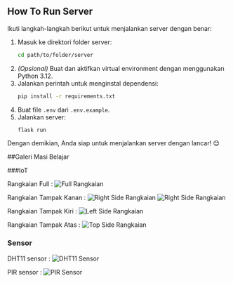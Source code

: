 ## How To Run Server

Ikuti langkah-langkah berikut untuk menjalankan server dengan benar:

1. Masuk ke direktori folder server:
   ```sh
   cd path/to/folder/server
   ```
2. *(Opsional)* Buat dan aktifkan virtual environment dengan menggunakan Python 3.12.
3. Jalankan perintah untuk menginstal dependensi:
   ```sh
   pip install -r requirements.txt
   ```
4. Buat file `.env` dari `.env.example`.
5. Jalankan server:
   ```sh
   flask run
   ```

Dengan demikian, Anda siap untuk menjalankan server dengan lancar! 😊


##Galeri Masi Belajar


###IoT

Rangkaian Full :
![Full Rangkaian](data/images/iot/Rangkaian%20Full.png)

Rangkaian Tampak Kanan :
![Right Side Rangkaian](data/images/iot/Tampak%20Kanan.png)
![Right Side Rangkaian](data/images/iot/Tampak%20Kanan-1.png)

Rangkaian Tampak Kiri :
![Left Side Rangkaian](data/images/iot/Tampak%20Kiri.png)

Rangkaian Tampak Atas :
![Top Side Rangkaian](data/images/iot/Top%20View%20Motherboard%20ESP32.png)

### Sensor
DHT11 sensor :
![DHT11 Sensor](data/images/iot/DHT11.png)

PIR sensor :
![PIR Sensor](data/images/iot/PIR.png)



